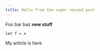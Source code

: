 ```yaml
---
title: Hello from the super second post
---
```


Foo bar baz **new stuff**

```reason
let f = x
```

My article is here
